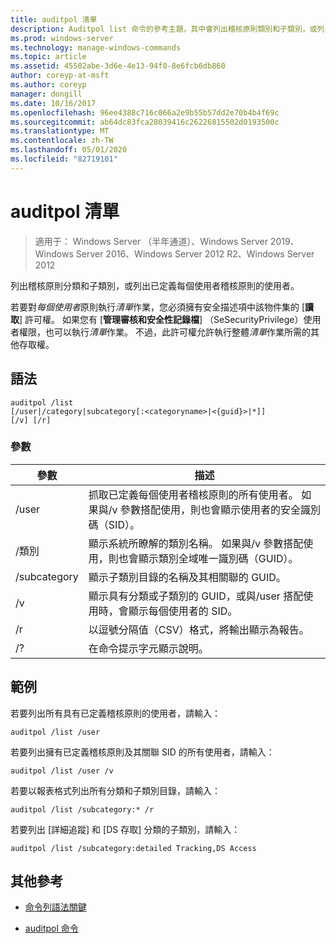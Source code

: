 ```yaml
---
title: auditpol 清單
description: Auditpol list 命令的參考主題，其中會列出稽核原則類別和子類別，或列出已定義每個使用者稽核原則的使用者。
ms.prod: windows-server
ms.technology: manage-windows-commands
ms.topic: article
ms.assetid: 45502abe-3d6e-4e13-94f0-8e6fcb6db860
author: coreyp-at-msft
ms.author: coreyp
manager: dongill
ms.date: 10/16/2017
ms.openlocfilehash: 96ee4388c716c066a2e9b55b57dd2e70b4b4f69c
ms.sourcegitcommit: ab64dc83fca28039416c26226815502d0193500c
ms.translationtype: MT
ms.contentlocale: zh-TW
ms.lasthandoff: 05/01/2020
ms.locfileid: "82719101"
---
```

# <a name="auditpol-list"></a>auditpol 清單

> 適用于： Windows Server （半年通道）、Windows Server 2019、Windows Server 2016、Windows Server 2012 R2、Windows Server 2012

列出稽核原則分類和子類別，或列出已定義每個使用者稽核原則的使用者。

若要對*每個使用者*原則執行*清單*作業，您必須擁有安全描述項中該物件集的 [**讀取**] 許可權。 如果您有 [**管理審核和安全性記錄檔**] （SeSecurityPrivilege）使用者權限，也可以執行*清單*作業。 不過，此許可權允許執行整體*清單*作業所需的其他存取權。

## <a name="syntax"></a>語法

```
auditpol /list
[/user|/category|subcategory[:<categoryname>|<{guid}>|*]]
[/v] [/r]
```

### <a name="parameters"></a>參數

| 參數 | 描述 |
| ------- | -------- |
| /user | 抓取已定義每個使用者稽核原則的所有使用者。 如果與/v 參數搭配使用，則也會顯示使用者的安全識別碼（SID）。 |
| /類別 | 顯示系統所瞭解的類別名稱。 如果與/v 參數搭配使用，則也會顯示類別全域唯一識別碼（GUID）。 |
| /subcategory | 顯示子類別目錄的名稱及其相關聯的 GUID。 |
| /v | 顯示具有分類或子類別的 GUID，或與/user 搭配使用時，會顯示每個使用者的 SID。 |
| /r | 以逗號分隔值（CSV）格式，將輸出顯示為報告。 |
| /? | 在命令提示字元顯示說明。 |

## <a name="examples"></a>範例

若要列出所有具有已定義稽核原則的使用者，請輸入：

```
auditpol /list /user
```

若要列出擁有已定義稽核原則及其關聯 SID 的所有使用者，請輸入：

```
auditpol /list /user /v
```

若要以報表格式列出所有分類和子類別目錄，請輸入：

```
auditpol /list /subcategory:* /r
```

若要列出 [詳細追蹤] 和 [DS 存取] 分類的子類別，請輸入：

```
auditpol /list /subcategory:detailed Tracking,DS Access
```

## <a name="additional-references"></a>其他參考

- [命令列語法關鍵](command-line-syntax-key.md)

- [auditpol 命令](auditpol.md)
